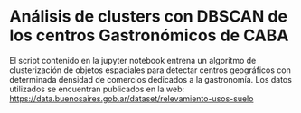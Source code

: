 # Análisis de clusters con DBSCAN de los centros Gastronómicos de CABA  
El script contenido en la jupyter notebook entrena un algoritmo de clusterización de objetos espaciales para detectar centros geográficos con determinada densidad de comercios dedicados a la gastronomía. 
Los datos utilizados se encuentran publicados en la web: https://data.buenosaires.gob.ar/dataset/relevamiento-usos-suelo
